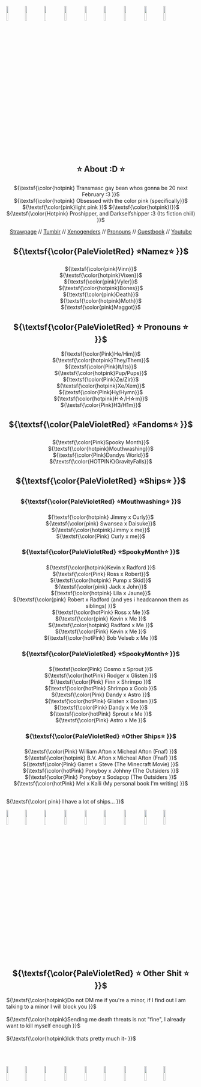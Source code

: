 <img width="10%" src="https://github.com/user-attachments/assets/b193c46b-616e-4c1f-883b-2a96f2a1f9b1"><img width="10%" src="https://github.com/user-attachments/assets/b193c46b-616e-4c1f-883b-2a96f2a1f9b1"><img width="10%" src="https://github.com/user-attachments/assets/b193c46b-616e-4c1f-883b-2a96f2a1f9b1">
<img width="10%" src="https://github.com/user-attachments/assets/b193c46b-616e-4c1f-883b-2a96f2a1f9b1">
<img width="10%" src="https://github.com/user-attachments/assets/b193c46b-616e-4c1f-883b-2a96f2a1f9b1"><img width="10%" src="https://github.com/user-attachments/assets/b193c46b-616e-4c1f-883b-2a96f2a1f9b1">
<img width="10%" src="https://github.com/user-attachments/assets/b193c46b-616e-4c1f-883b-2a96f2a1f9b1">
<img width="10%" src="https://github.com/user-attachments/assets/b193c46b-616e-4c1f-883b-2a96f2a1f9b1"><img width="10%" src="https://github.com/user-attachments/assets/b193c46b-616e-4c1f-883b-2a96f2a1f9b1">






<h2 align="center"> 

 ⭐️ About :D ⭐️
</h2>

<div align="center">

 ${\textsf{\color{hotpink} Transmasc gay bean whos gonna be 20 next February :3 }}$
<br>
${\textsf{\color{hotpink} Obsessed with the color pink (specifically}}$ ${\textsf{\color{pink}light pink }}$ ${\textsf{\color{hotpink})}}$
<br>
${\textsf{\color{Hotpink} Proshipper, and Darkselfshipper :3 (Its fiction chill) }}$
</div>
<p align="center" width="100%">
<a href="https://skullcruncher.straw.page">Strawpage</a> 
//
<a href="www.tumblr.com/blog/skullcrunch3r">Tumblr</a>
//
<a href="pin.it/32dCx60em">Xenogenders</a>
//
<a href="https://pronouns.cc/@cozm1c_starz">Pronouns</a>
//
<a href="https://users.smartgb.com/g/g.php?a=s&i=g19-01970-f1#write">Guestbook</a>
//
<a href="https://www.youtube.com/@Magg0TZD3AD">Youtube</a>


<h2 align="center"> 
${\textsf{\color{PaleVioletRed} ⭐️Namez⭐️ }}$ 

</h2>

<p align="center" width="100%">
 ${\textsf{\color{pink}Vinn}}$ 
<br>
 ${\textsf{\color{hotpink}Vixen}}$
 <BR>
 ${\textsf{\color{pink}Vyler}}$
 <BR>
 ${\textsf{\color{hotpink}Bones}}$
<BR>
 ${\textsf{\color{pink}Death}}$
 <BR>
 ${\textsf{\color{hotpink}Moth}}$
<BR>
 ${\textsf{\color{pink}Maggot}}$<BR>



<h2 align="center"> 
${\textsf{\color{PaleVioletRed} ⭐️ Pronouns ⭐️ }}$
</h2>
<p align="center" width="100%">
 ${\textsf{\color{Pink}He/Him}}$
<BR>
 ${\textsf{\color{hotpink}They/Them}}$ 
<bR>
 ${\textsf{\color{Pink}It/Its}}$
<BR>
${\textsf{\color{hotpink}Pup/Pups}}$
<BR>
 ${\textsf{\color{Pink}Ze/Zir}}$
 <BR>
 ${\textsf{\color{hotpink}Xe/Xem}}$
 <BR>
 ${\textsf{\color{Pink}Hy/Hymn}}$
<BR>
 ${\textsf{\color{hotpink}H☆/H☆m}}$
<BR>
 ${\textsf{\color{Pink}H3/H1m}}$

<h2 align="center"> 
${\textsf{\color{PaleVioletRed} ⭐️Fandoms⭐️ }}$

</h2>
<p align="center" width="100%">
 ${\textsf{\color{Pink}Spooky Month}}$
<BR>
${\textsf{\color{hotpink}Mouthwashing}}$
<BR>
 ${\textsf{\color{Pink}Dandys World}}$
<BR>
 ${\textsf{\color{HOTPINK}GravityFalls}}$
<BR>


<h2 align="center"> 
${\textsf{\color{PaleVioletRed} ⭐️Ships⭐️ }}$

</h2>
<h3 align="center"> 
${\textsf{\color{PaleVioletRed} ⭐️Mouthwashing⭐️ }}$

</h3>
<p align="center" width="100%">
 ${\textsf{\color{hotpink} Jimmy x Curly}}$
<br>
${\textsf{\color{pink} Swansea x Daisuke}}$
<BR>
 ${\textsf{\color{hotpink}Jimmy x me}}$
<BR>
 ${\textsf{\color{Pink} Curly x me}}$

<h3 align="center"> 
${\textsf{\color{PaleVioletRed} ⭐️SpookyMonth⭐️ }}$

</h3>

 <p align="center" width="100%">
 ${\textsf{\color{hotpink}Kevin x Radford }}$
<BR>
 ${\textsf{\color{Pink} Ross x Robert}}$
<BR>
 ${\textsf{\color{hotpink} Pump x Skid}}$
<BR>
   ${\textsf{\color{pink} Jack x John}}$
<BR>
 ${\textsf{\color{hotpink} Lila x Jaune}}$
<BR>
 ${\textsf{\color{pink} Robert x Radford (and yes i headcannon them as siblings) }}$
<BR>
 ${\textsf{\color{hotPink} Ross x Me }}$
<BR>
 ${\textsf{\color{pink} Kevin x Me }}$
<BR>
 ${\textsf{\color{hotpink} Radford x Me }}$
<BR>
 ${\textsf{\color{Pink} Kevin x Me }}$
<BR>
 ${\textsf{\color{hotPink} Bob Velseb x Me }}$
<BR>

<h3 align="center"> 
${\textsf{\color{PaleVioletRed} ⭐️SpookyMonth⭐️ }}$

</h3>
 <p align="center" width="100%">
 ${\textsf{\color{Pink} Cosmo x Sprout }}$
<BR>
 ${\textsf{\color{hotPink} Rodger x Glisten }}$
<BR>
 ${\textsf{\color{Pink} Finn x Shrimpo }}$
<BR>
 ${\textsf{\color{hotPink} Shrimpo x Goob }}$
<BR>
 ${\textsf{\color{Pink} Dandy x Astro }}$
<BR>
 ${\textsf{\color{hotPink} Glisten x Boxten }}$
<BR>
 ${\textsf{\color{Pink} Dandy x Me }}$
<BR>
 ${\textsf{\color{hotPink} Sprout x Me }}$
<BR>
 ${\textsf{\color{Pink} Astro x Me }}$
<BR>

<h3 align="center"> 
${\textsf{\color{PaleVioletRed} ⭐️Other Ships⭐️ }}$

</h3>
 <p align="center" width="100%">
 ${\textsf{\color{Pink} William Afton x Micheal Afton (Fnaf) }}$
<BR>
 ${\textsf{\color{hotpink} B.V. Afton x Micheal Afton (Fnaf) }}$
<BR>
 ${\textsf{\color{Pink} Garret x Steve (The Minecraft Movie) }}$
<BR>
 ${\textsf{\color{hotPink} Ponyboy x Johhny (The Outsiders }}$
<BR>
 ${\textsf{\color{Pink} Ponyboy x Sodapop (The Outsiders }}$
<BR>
 ${\textsf{\color{hotPink} Mel x Kalli (My personal book I'm writing) }}$
<BR>

<br>

${\textsf{\color{ pink} I have a lot of ships... }}$

<img width="10%" src="https://github.com/user-attachments/assets/b193c46b-616e-4c1f-883b-2a96f2a1f9b1"><img width="10%" src="https://github.com/user-attachments/assets/b193c46b-616e-4c1f-883b-2a96f2a1f9b1"><img width="10%" src="https://github.com/user-attachments/assets/b193c46b-616e-4c1f-883b-2a96f2a1f9b1">
<img width="10%" src="https://github.com/user-attachments/assets/b193c46b-616e-4c1f-883b-2a96f2a1f9b1">
<img width="10%" src="https://github.com/user-attachments/assets/b193c46b-616e-4c1f-883b-2a96f2a1f9b1"><img width="10%" src="https://github.com/user-attachments/assets/b193c46b-616e-4c1f-883b-2a96f2a1f9b1">
<img width="10%" src="https://github.com/user-attachments/assets/b193c46b-616e-4c1f-883b-2a96f2a1f9b1">
<img width="10%" src="https://github.com/user-attachments/assets/b193c46b-616e-4c1f-883b-2a96f2a1f9b1"><img width="10%" src="https://github.com/user-attachments/assets/b193c46b-616e-4c1f-883b-2a96f2a1f9b1">


<h2 align="center"> 
${\textsf{\color{PaleVioletRed} ⭐️ Other Shit ⭐️ }}$
</h2>


${\textsf{\color{hotpink}Do not DM me if you're a minor, if I find out I am talking to a minor I will block you }}$
<br>
<br>
${\textsf{\color{hotpink}Sending me death threats is not "fine", I already want to kill myself enough }}$
<br>
<BR>
${\textsf{\color{hotpink}Idk thats pretty much it- }}$

<br>
<BR>
<BR>
<img width="10%" src="https://github.com/user-attachments/assets/b193c46b-616e-4c1f-883b-2a96f2a1f9b1"><img width="10%" src="https://github.com/user-attachments/assets/b193c46b-616e-4c1f-883b-2a96f2a1f9b1"><img width="10%" src="https://github.com/user-attachments/assets/b193c46b-616e-4c1f-883b-2a96f2a1f9b1">
<img width="10%" src="https://github.com/user-attachments/assets/b193c46b-616e-4c1f-883b-2a96f2a1f9b1">
<img width="10%" src="https://github.com/user-attachments/assets/b193c46b-616e-4c1f-883b-2a96f2a1f9b1"><img width="10%" src="https://github.com/user-attachments/assets/b193c46b-616e-4c1f-883b-2a96f2a1f9b1">
<img width="10%" src="https://github.com/user-attachments/assets/b193c46b-616e-4c1f-883b-2a96f2a1f9b1">
<img width="10%" src="https://github.com/user-attachments/assets/b193c46b-616e-4c1f-883b-2a96f2a1f9b1"><img width="10%" src="https://github.com/user-attachments/assets/b193c46b-616e-4c1f-883b-2a96f2a1f9b1">
